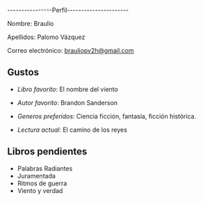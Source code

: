 ----------------Perfil----------------------

Nombre: Braulio

Apellidos: Palomo Vázquez

Correo electrónico: brauliopv2h@gmail.com

## Gustos

- *Libro favorito*: El nombre del viento

- *Autor favorito*: Brandon Sanderson

- *Generos preferidos*: Ciencia ficción, fantasía, ficción histórica.

- *Lectura actual*: El camino de los reyes

## Libros pendientes

- Palabras Radiantes
- Juramentada
- Ritmos de guerra
- Viento y verdad


